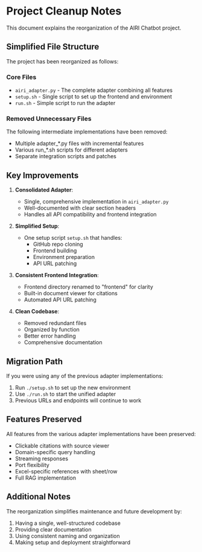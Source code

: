 # Project Cleanup Notes

This document explains the reorganization of the AIRI Chatbot project.

## Simplified File Structure

The project has been reorganized as follows:

### Core Files

- `airi_adapter.py` - The complete adapter combining all features
- `setup.sh` - Single script to set up the frontend and environment
- `run.sh` - Simple script to run the adapter

### Removed Unnecessary Files

The following intermediate implementations have been removed:

- Multiple adapter_*.py files with incremental features
- Various run_*.sh scripts for different adapters
- Separate integration scripts and patches

## Key Improvements

1. **Consolidated Adapter**:
   - Single, comprehensive implementation in `airi_adapter.py`
   - Well-documented with clear section headers
   - Handles all API compatibility and frontend integration

2. **Simplified Setup**:
   - One setup script `setup.sh` that handles:
     - GitHub repo cloning
     - Frontend building
     - Environment preparation
     - API URL patching

3. **Consistent Frontend Integration**:
   - Frontend directory renamed to "frontend" for clarity
   - Built-in document viewer for citations
   - Automated API URL patching

4. **Clean Codebase**:
   - Removed redundant files
   - Organized by function
   - Better error handling
   - Comprehensive documentation

## Migration Path

If you were using any of the previous adapter implementations:

1. Run `./setup.sh` to set up the new environment
2. Use `./run.sh` to start the unified adapter
3. Previous URLs and endpoints will continue to work

## Features Preserved

All features from the various adapter implementations have been preserved:

- Clickable citations with source viewer
- Domain-specific query handling
- Streaming responses
- Port flexibility
- Excel-specific references with sheet/row
- Full RAG implementation

## Additional Notes

The reorganization simplifies maintenance and future development by:

1. Having a single, well-structured codebase
2. Providing clear documentation
3. Using consistent naming and organization
4. Making setup and deployment straightforward